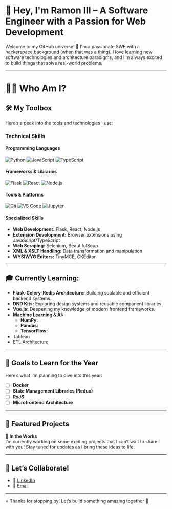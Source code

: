 # 👋 Hey, I'm Ramon III – A Software Engineer with a Passion for Web Development

Welcome to my GitHub universe! 🚀 I'm a passionate SWE with a hackerspace background (when that was a thing). I love learning new software technologies and architecture paradigms, and I’m always excited to build things that solve real-world problems.

---
# 🧑‍💻 Who Am I?

## 🛠️ My Toolbox
Here’s a peek into the tools and technologies I use:

### **Technical Skills**

#### Programming Languages
![Python](https://img.shields.io/badge/Python-3776AB?style=for-the-badge&logo=python&logoColor=white)
![JavaScript](https://img.shields.io/badge/JavaScript-F7DF1E?style=for-the-badge&logo=javascript&logoColor=black)
![TypeScript](https://img.shields.io/badge/TypeScript-3178C6?style=for-the-badge&logo=typescript&logoColor=white)

#### Frameworks & Libraries
![Flask](https://img.shields.io/badge/Flask-000000?style=for-the-badge&logo=flask&logoColor=white)
![React](https://img.shields.io/badge/React-61DAFB?style=for-the-badge&logo=react&logoColor=black)
![Node.js](https://img.shields.io/badge/Node.js-339933?style=for-the-badge&logo=node.js&logoColor=white)

#### **Tools & Platforms**
![Git](https://img.shields.io/badge/Git-F05032?style=for-the-badge&logo=git&logoColor=white)
![VS Code](https://img.shields.io/badge/VS_Code-007ACC?style=for-the-badge&logo=visual-studio-code&logoColor=white)
![Jupyter](https://img.shields.io/badge/Jupyter-DA5B0B?style=for-the-badge&logo=jupyter&logoColor=white)

#### Specialized Skills
- **Web Development:** Flask, React, Node.js  
- **Extension Development:** Browser extensions using JavaScript/TypeScript  
- **Web Scraping:** Selenium, BeautifulSoup  
- **XML & XSLT Handling:** Data transformation and manipulation  
- **WYSIWYG Editors:** TinyMCE, CKEditor  

---
## 🎓 **Currently Learning:**  
  - **Flask-Celery-Redis Architecture:** Building scalable and efficient backend systems.  
  - **DND Kits:** Exploring design systems and reusable component libraries.  
  - **Vue.js:** Deepening my knowledge of modern frontend frameworks.  
  - **Machine Learning & AI:**  
    - **NumPy:**
    - **Pandas:** 
    - **TensorFlow:** 
  - Tableau
  - ETL Architecture
---
## 🎯 Goals to Learn for the Year
Here’s what I’m planning to dive into this year:

- [ ] **Docker**  
- [ ] **State Management Libraries (Redux)**  
- [ ] **RxJS**  
- [ ] **Microfrontend Architecture**

---
## 🚀 Featured Projects
🚧 **In the Works**  
I’m currently working on some exciting projects that I can’t wait to share with you! Stay tuned for updates as I bring these ideas to life.

---
## 🌟 Let’s Collaborate!

- 💼 [LinkedIn](https://www.linkedin.com/in/rtubleiii/)
- 📧 [Email](mailto:tubleramoniii@gmail.com)
---
⭐️ Thanks for stopping by! Let’s build something amazing together 🚀
